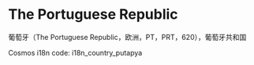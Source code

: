 # The Portuguese Republic

葡萄牙（The Portuguese Republic，欧洲，PT，PRT，620），葡萄牙共和国

Cosmos i18n code: i18n_country_putapya